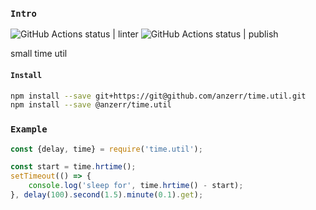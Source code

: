 
### `Intro`
![GitHub Actions status | linter](https://github.com/anzerr/time.util/workflows/linter/badge.svg)
![GitHub Actions status | publish](https://github.com/anzerr/time.util/workflows/publish/badge.svg)

small time util

#### `Install`
``` bash
npm install --save git+https://git@github.com/anzerr/time.util.git
npm install --save @anzerr/time.util
```

### `Example`
``` javascript
const {delay, time} = require('time.util');

const start = time.hrtime();
setTimeout(() => {
    console.log('sleep for', time.hrtime() - start);
}, delay(100).second(1.5).minute(0.1).get);
```
